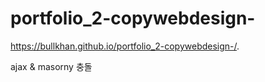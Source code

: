 # portfolio_2-copywebdesign-

https://bullkhan.github.io/portfolio_2-copywebdesign-/.

ajax & masorny 충돌
